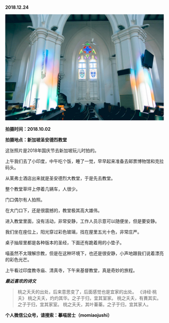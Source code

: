 
          
            
**2018.12.24**



![](img/51001-61e23c78df5a80b9.jpg)




**拍摄时间：2018.10.02**

**拍摄地点：新加坡圣安德烈教堂**

这张照片是2018年国庆节去新加坡玩儿时拍的。

上午我们去了小印度，中午吃个饭，睡了一觉，早早起来准备去邮票博物馆和克拉码头。

从莱弗士酒店出来就是圣安德烈大教堂，于是先去教堂。

整个教堂草坪上停着几辆车，人很少。

门口偶尔有人拍照。

在大门口下，还是很震撼的，教堂极其高大雄伟。

进入教堂里面，没有活动，非常安静，工作人员示意可以随便坐，但是要安静。

我们坐在座位上，阳光穿过彩色玻璃，找在屋里五光十色，非常庄严。

桌子抽屉里都是各种版本的圣经，下面还有跪着用的小垫子。

喵虽然不太理解宗教，但是在这种环境下，也还是很安静，小声地跟我们说着漂亮的彩色光芒。

上午看过印度教寺庙、清真寺，下午来基督教堂，真是奇妙的旅程。


***最近喜欢的诗文***
>桃之夭夭的出处，后来意思变了，后面感觉也是宜家的出处。
《诗经·桃夭》
桃之夭夭，灼灼其华。之子于归，宜其室家。
桃之夭夭，有蕡其实。之子于归，宜其家室。
桃之夭夭，其叶蓁蓁。之子于归，宜其家人。




**个人微信公众号，请搜索：摹喵居士（momiaojushi）**

          
        